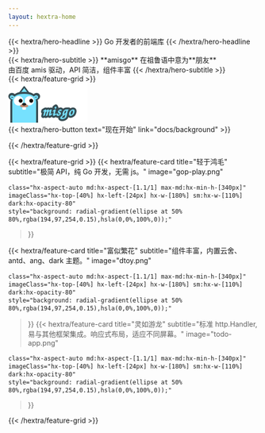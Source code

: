 ```yaml
---
layout: hextra-home
---
```


<div class="hx-mb-12">
{{< hextra/hero-headline >}}
Go 开发者的前端库
{{< /hextra/hero-headline >}}
</div>

<div class="hx-mb-12">
{{< hextra/hero-subtitle >}}
**amisgo**</span> 在祖鲁语中意为**朋友**</br>
由百度 amis 驱动，API 简洁，组件丰富
{{< /hextra/hero-subtitle >}}
</div>


<div class="hx-mb-12">
{{< hextra/feature-grid >}}

<div>
    <img src="logo-with-text.svg" alt="amisgo logo" />
</div>


<div class="hx-mb-6">
{{< hextra/hero-button text="现在开始" link="docs/background" >}}
</div>

{{< /hextra/feature-grid >}}
</div>

{{< hextra/feature-grid >}}
  {{< hextra/feature-card
    title="轻于鸿毛"
    subtitle="极简 API，纯 Go 开发，无需 js。"
    image="gop-play.png"

    class="hx-aspect-auto md:hx-aspect-[1.1/1] max-md:hx-min-h-[340px]"
    imageClass="hx-top-[40%] hx-left-[24px] hx-w-[180%] sm:hx-w-[110%] dark:hx-opacity-80"
    style="background: radial-gradient(ellipse at 50% 80%,rgba(194,97,254,0.15),hsla(0,0%,100%,0));"
  >}}

  {{< hextra/feature-card
    title="富似繁花"
    subtitle="组件丰富，内置云舍、antd、ang、dark 主题。"
    image="dtoy.png"

    class="hx-aspect-auto md:hx-aspect-[1.1/1] max-md:hx-min-h-[340px]"
    imageClass="hx-top-[40%] hx-left-[24px] hx-w-[180%] sm:hx-w-[110%] dark:hx-opacity-80"
    style="background: radial-gradient(ellipse at 50% 80%,rgba(194,97,254,0.15),hsla(0,0%,100%,0));"
  >}}
  {{< hextra/feature-card
    title="灵如游龙"
    subtitle="标准 http.Handler, 易与其他框架集成。响应式布局，适应不同屏幕。"
    image="todo-app.png"

    class="hx-aspect-auto md:hx-aspect-[1.1/1] max-md:hx-min-h-[340px]"
    imageClass="hx-top-[40%] hx-left-[24px] hx-w-[180%] sm:hx-w-[110%] dark:hx-opacity-80"
    style="background: radial-gradient(ellipse at 50% 80%,rgba(194,97,254,0.15),hsla(0,0%,100%,0));"
  >}}

{{< /hextra/feature-grid >}}
